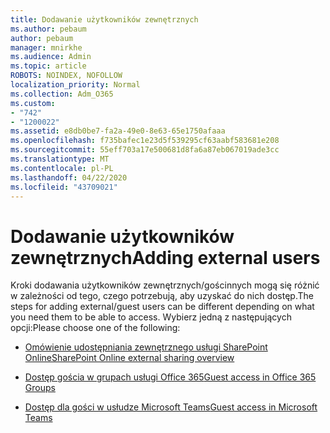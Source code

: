 ```yaml
---
title: Dodawanie użytkowników zewnętrznych
ms.author: pebaum
author: pebaum
manager: mnirkhe
ms.audience: Admin
ms.topic: article
ROBOTS: NOINDEX, NOFOLLOW
localization_priority: Normal
ms.collection: Adm_O365
ms.custom:
- "742"
- "1200022"
ms.assetid: e8db0be7-fa2a-49e0-8e63-65e1750afaaa
ms.openlocfilehash: f735bafec1e23d5f539295cf63aabf583681e208
ms.sourcegitcommit: 55eff703a17e500681d8fa6a87eb067019ade3cc
ms.translationtype: MT
ms.contentlocale: pl-PL
ms.lasthandoff: 04/22/2020
ms.locfileid: "43709021"
---
```

# <a name="adding-external-users"></a><span data-ttu-id="5bf01-102">Dodawanie użytkowników zewnętrznych</span><span class="sxs-lookup"><span data-stu-id="5bf01-102">Adding external users</span></span>

<span data-ttu-id="5bf01-103">Kroki dodawania użytkowników zewnętrznych/gościnnych mogą się różnić w zależności od tego, czego potrzebują, aby uzyskać do nich dostęp.</span><span class="sxs-lookup"><span data-stu-id="5bf01-103">The steps for adding external/guest users can be different depending on what you need them to be able to access.</span></span> <span data-ttu-id="5bf01-104">Wybierz jedną z następujących opcji:</span><span class="sxs-lookup"><span data-stu-id="5bf01-104">Please choose one of the following:</span></span>
  
- [<span data-ttu-id="5bf01-105">Omówienie udostępniania zewnętrznego usługi SharePoint Online</span><span class="sxs-lookup"><span data-stu-id="5bf01-105">SharePoint Online external sharing overview</span></span>](https://docs.microsoft.com/sharepoint/external-sharing-overview)

- [<span data-ttu-id="5bf01-106">Dostęp gościa w grupach usługi Office 365</span><span class="sxs-lookup"><span data-stu-id="5bf01-106">Guest access in Office 365 Groups</span></span>](https://support.office.com/article/guest-access-in-office-365-groups-bfc7a840-868f-4fd6-a390-f347bf51aff6)

- [<span data-ttu-id="5bf01-107">Dostęp dla gości w usłudze Microsoft Teams</span><span class="sxs-lookup"><span data-stu-id="5bf01-107">Guest access in Microsoft Teams</span></span>](https://docs.microsoft.com/microsoftteams/guest-access-checklist)
